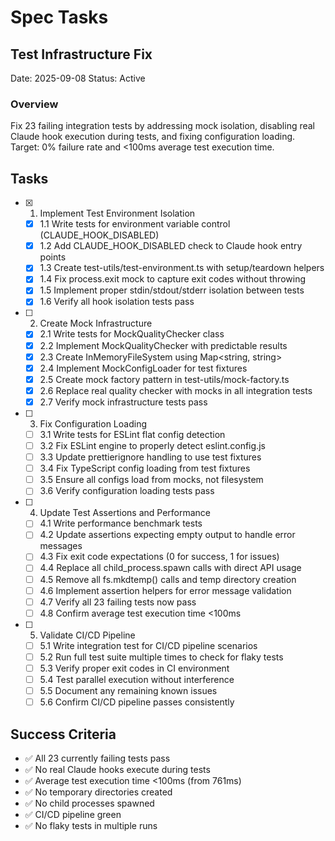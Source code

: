 # Spec Tasks

## Test Infrastructure Fix

Date: 2025-09-08
Status: Active

### Overview

Fix 23 failing integration tests by addressing mock isolation, disabling real Claude hook execution during tests, and fixing configuration loading. Target: 0% failure rate and <100ms average test execution time.

## Tasks

- [x] 1. Implement Test Environment Isolation
  - [x] 1.1 Write tests for environment variable control (CLAUDE_HOOK_DISABLED)
  - [x] 1.2 Add CLAUDE_HOOK_DISABLED check to Claude hook entry points
  - [x] 1.3 Create test-utils/test-environment.ts with setup/teardown helpers
  - [x] 1.4 Fix process.exit mock to capture exit codes without throwing
  - [x] 1.5 Implement proper stdin/stdout/stderr isolation between tests
  - [x] 1.6 Verify all hook isolation tests pass

- [ ] 2. Create Mock Infrastructure
  - [x] 2.1 Write tests for MockQualityChecker class
  - [x] 2.2 Implement MockQualityChecker with predictable results
  - [x] 2.3 Create InMemoryFileSystem using Map<string, string>
  - [x] 2.4 Implement MockConfigLoader for test fixtures
  - [x] 2.5 Create mock factory pattern in test-utils/mock-factory.ts
  - [x] 2.6 Replace real quality checker with mocks in all integration tests
  - [x] 2.7 Verify mock infrastructure tests pass

- [ ] 3. Fix Configuration Loading
  - [ ] 3.1 Write tests for ESLint flat config detection
  - [ ] 3.2 Fix ESLint engine to properly detect eslint.config.js
  - [ ] 3.3 Update prettierignore handling to use test fixtures
  - [ ] 3.4 Fix TypeScript config loading from test fixtures
  - [ ] 3.5 Ensure all configs load from mocks, not filesystem
  - [ ] 3.6 Verify configuration loading tests pass

- [ ] 4. Update Test Assertions and Performance
  - [ ] 4.1 Write performance benchmark tests
  - [ ] 4.2 Update assertions expecting empty output to handle error messages
  - [ ] 4.3 Fix exit code expectations (0 for success, 1 for issues)
  - [ ] 4.4 Replace all child_process.spawn calls with direct API usage
  - [ ] 4.5 Remove all fs.mkdtemp() calls and temp directory creation
  - [ ] 4.6 Implement assertion helpers for error message validation
  - [ ] 4.7 Verify all 23 failing tests now pass
  - [ ] 4.8 Confirm average test execution time <100ms

- [ ] 5. Validate CI/CD Pipeline
  - [ ] 5.1 Write integration test for CI/CD pipeline scenarios
  - [ ] 5.2 Run full test suite multiple times to check for flaky tests
  - [ ] 5.3 Verify proper exit codes in CI environment
  - [ ] 5.4 Test parallel execution without interference
  - [ ] 5.5 Document any remaining known issues
  - [ ] 5.6 Confirm CI/CD pipeline passes consistently

## Success Criteria

- ✅ All 23 currently failing tests pass
- ✅ No real Claude hooks execute during tests
- ✅ Average test execution time <100ms (from 761ms)
- ✅ No temporary directories created
- ✅ No child processes spawned
- ✅ CI/CD pipeline green
- ✅ No flaky tests in multiple runs